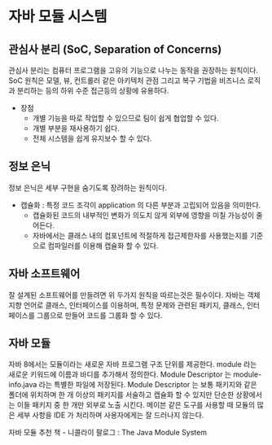 #  자바 모듈 시스템

## 관심사 분리 (SoC, Separation of Concerns)
관심사 분리는 컴퓨터 프로그램을 고유의 기능으로 나누는 동작을 권장하는 원칙이다.
SoC 원칙은 모델, 뷰, 컨트롤러 같은 아키텍처 관점 그리고 복구 기법을 비즈니스 로직과 분리하는 등의 하위 수준 접근등의 상황에 유용하다.
- 장점
    - 개별 기능을 따로 작업할 수 있으므로 팀이 쉽게 협업할 수 있다.
    - 개별 부분을 재사용하기 쉽다.
    - 전체 시스템을 쉽게 유지보수 할 수 있다.

## 정보 은닉
정보 은닉은 세부 구현을 숨기도록 장려하는 원칙이다.
- 캡슐화 : 특정 코드 조각이 application 의 다른 부분과 고립되어 있음을 의미한다.
  - 캡슐화된 코드의 내부적인 변화가 의도치 않게 외부에 영향을 미칠 가능성이 줄어든다.
  - 자바에서는 클래스 내의 컴포넌트에 적절하게 접근제한자를 사용했는지를 기준으로 컴파일러를 이용해 캡슐화 할 수 있다.

## 자바 소프트웨어
잘 설계된 소프트웨어를 만들려면 위 두가지 원칙을 따르는것은 필수이다.
자바는 객체 지향 언어로 클래스, 인터페이스를 이용하며, 특정 문제와 관련된 패키지, 클래스, 인터페이스를 그룹으로 만들어 코드를 그룹화 할 수 있다.

## 자바 모듈
자바 8에서는 모듈이라는 새로운 자바 프로그램 구조 단위를 제공한다. module 라는 새로운 키워드에 이름과 바디를 추가해서 정의한다.
Module Descriptor 는 module-info.java 라는 특별한 파일에 저장된다.
Module Descriptor 는 보통 패키지와 같은 폴더에 위치하며 한 개 이상의 패키지를 서술하고 캡슐화 할 수 있지만 단순한 상황에서는 이들 패키지 중 한 개만 외부로 노출 시킨다.
메이븐 같은 도구를 사용할 때 모듈의 많은 세부 사항을 IDE 가 처리하며 사용자에게는 잘 드러나지 않는다.

자바 모듈 추천 책 - 니콜라이 팔로그 : The Java Module System